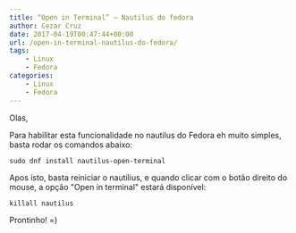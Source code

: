 ```yaml
---
title: “Open in Terminal” – Nautilus do fedora
author: Cezar Cruz
date: 2017-04-19T00:47:44+00:00
url: /open-in-terminal-nautilus-do-fedora/
tags:
    - Linux
    - Fedora
categories:
    - Linux
    - Fedora
---
```


Olas,

Para habilitar esta funcionalidade no nautilus do Fedora eh muito simples, basta rodar os comandos abaixo:

`sudo dnf install nautilus-open-terminal`

Apos isto, basta reiniciar o nautilius, e quando clicar com o botão direito do mouse, a opção "Open in terminal" estará disponível:

`killall nautilus`

Prontinho! =)